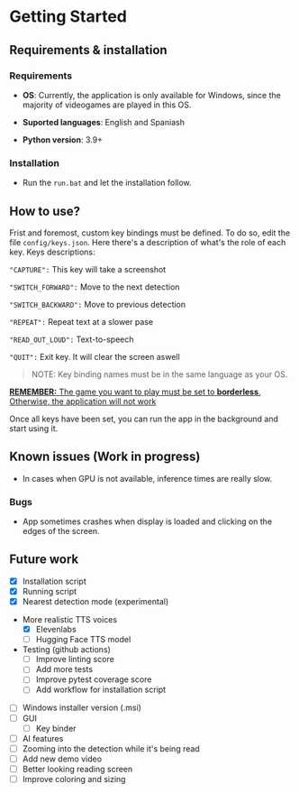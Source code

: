 # Getting Started
## Requirements & installation
### Requirements
- **OS**: Currently, the application is only available for Windows, since the majority of videogames are played in this OS. 

- **Suported languages**: English and Spaniash

- **Python version**: 3.9+
### Installation
- Run the `run.bat` and let the installation follow.

## How to use?
Frist and foremost, custom key bindings must be defined. To do so, edit the file `config/keys.json`. Here there's a description of what's the role of each key.
Keys descriptions:

`"CAPTURE":` This key will take a screenshot

`"SWITCH_FORWARD":` Move to the next detection 

 `"SWITCH_BACKWARD":` Move to previous detection
 
 `"REPEAT":` Repeat text at a slower pase 
 
 `"READ_OUT_LOUD":` Text-to-speech 
 
 `"QUIT":` Exit key. It will clear the screen aswell

> NOTE: Key binding names must be in the same language as your OS.

<ins>**REMEMBER:** The game you want to play must be set to **borderless**. Otherwise, the application will not work</ins>

Once all keys have been set, you can run the app in the background and start using it.

## Known issues (Work in progress)
- In cases when GPU is not available, inference times are really slow.
### Bugs
- App sometimes crashes when display is loaded and clicking on the edges of the screen.
  
## Future work
- [x] Installation script
- [x] Running script
- [x] Nearest detection mode (experimental)
- More realistic TTS voices
  - [x] Elevenlabs
  - [ ] Hugging Face TTS model
- Testing (github actions)
  - [ ] Improve linting score
  - [ ] Add more tests
  - [ ] Improve pytest coverage score
  - [ ] Add workflow for installation script
- [ ] Windows installer version (.msi)
- [ ] GUI
  - [ ] Key binder
- [ ] AI features
- [ ] Zooming into the detection while it's being read
- [ ] Add new demo video
- [ ] Better looking reading screen
- [ ] Improve coloring and sizing
